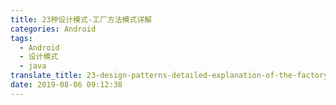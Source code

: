 ```yaml
---
title: 23种设计模式-工厂方法模式详解
categories: Android
tags:
  - Android
  - 设计模式
  - java
translate_title: 23-design-patterns-detailed-explanation-of-the-factory-method-mode
date: 2019-08-06 09:12:38
---
```

